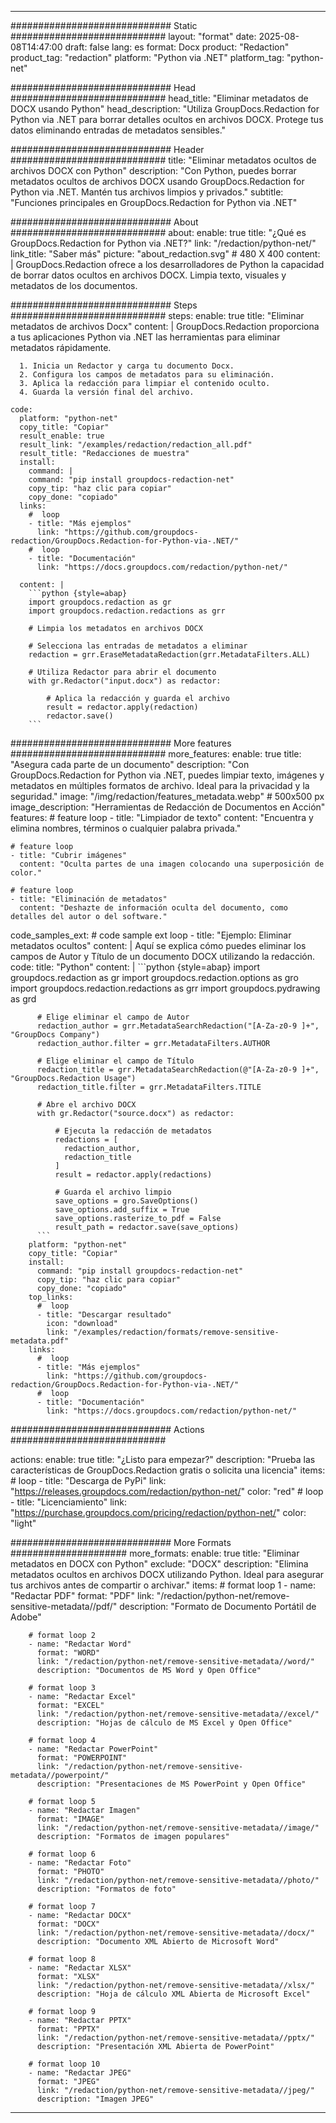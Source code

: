 
---
############################# Static ############################
layout: "format"
date:  2025-08-08T14:47:00
draft: false
lang: es
format: Docx
product: "Redaction"
product_tag: "redaction"
platform: "Python via .NET"
platform_tag: "python-net"

############################# Head ############################
head_title: "Eliminar metadatos de DOCX usando Python"
head_description: "Utiliza GroupDocs.Redaction for Python via .NET para borrar detalles ocultos en archivos DOCX. Protege tus datos eliminando entradas de metadatos sensibles."

############################# Header ############################
title: "Eliminar metadatos ocultos de archivos DOCX con Python" 
description: "Con Python, puedes borrar metadatos ocultos de archivos DOCX usando GroupDocs.Redaction for Python via .NET. Mantén tus archivos limpios y privados."
subtitle: "Funciones principales en GroupDocs.Redaction for Python via .NET" 

############################# About ############################
about:
    enable: true
    title: "¿Qué es GroupDocs.Redaction for Python via .NET?"
    link: "/redaction/python-net/"
    link_title: "Saber más"
    picture: "about_redaction.svg" # 480 X 400
    content: |
       GroupDocs.Redaction ofrece a los desarrolladores de Python la capacidad de borrar datos ocultos en archivos DOCX. Limpia texto, visuales y metadatos de los documentos.

############################# Steps ############################
steps:
    enable: true
    title: "Eliminar metadatos de archivos Docx"
    content: |
      GroupDocs.Redaction proporciona a tus aplicaciones Python via .NET las herramientas para eliminar metadatos rápidamente.
      
      1. Inicia un Redactor y carga tu documento Docx.
      2. Configura los campos de metadatos para su eliminación.
      3. Aplica la redacción para limpiar el contenido oculto.
      4. Guarda la versión final del archivo.
   
    code:
      platform: "python-net"
      copy_title: "Copiar"
      result_enable: true
      result_link: "/examples/redaction/redaction_all.pdf"
      result_title: "Redacciones de muestra"
      install:
        command: |
        command: "pip install groupdocs-redaction-net"
        copy_tip: "haz clic para copiar"
        copy_done: "copiado"
      links:
        #  loop
        - title: "Más ejemplos"
          link: "https://github.com/groupdocs-redaction/GroupDocs.Redaction-for-Python-via-.NET/"
        #  loop
        - title: "Documentación"
          link: "https://docs.groupdocs.com/redaction/python-net/"
          
      content: |
        ```python {style=abap}
        import groupdocs.redaction as gr
        import groupdocs.redaction.redactions as grr

        # Limpia los metadatos en archivos DOCX

        # Selecciona las entradas de metadatos a eliminar
        redaction = grr.EraseMetadataRedaction(grr.MetadataFilters.ALL)

        # Utiliza Redactor para abrir el documento
        with gr.Redactor("input.docx") as redactor:

            # Aplica la redacción y guarda el archivo
            result = redactor.apply(redaction)
            redactor.save()
        ```            


############################# More features ############################
more_features:
  enable: true
  title: "Asegura cada parte de un documento"
  description: "Con GroupDocs.Redaction for Python via .NET, puedes limpiar texto, imágenes y metadatos en múltiples formatos de archivo. Ideal para la privacidad y la seguridad."
  image: "/img/redaction/features_metadata.webp" # 500x500 px
  image_description: "Herramientas de Redacción de Documentos en Acción"
  features:
    # feature loop
    - title: "Limpiador de texto"
      content: "Encuentra y elimina nombres, términos o cualquier palabra privada."

    # feature loop
    - title: "Cubrir imágenes"
      content: "Oculta partes de una imagen colocando una superposición de color."

    # feature loop
    - title: "Eliminación de metadatos"
      content: "Deshazte de información oculta del documento, como detalles del autor o del software."
      
  code_samples_ext:
    # code sample ext loop
    - title: "Ejemplo: Eliminar metadatos ocultos"
      content: |
        Aquí se explica cómo puedes eliminar los campos de Autor y Título de un documento DOCX utilizando la redacción.
      code:
        title: "Python"
        content: |
          ```python {style=abap}
          import groupdocs.redaction as gr
          import groupdocs.redaction.options as gro
          import groupdocs.redaction.redactions as grr
          import groupdocs.pydrawing as grd

          # Elige eliminar el campo de Autor
          redaction_author = grr.MetadataSearchRedaction("[A-Za-z0-9 ]+", "GroupDocs Company")
          redaction_author.filter = grr.MetadataFilters.AUTHOR

          # Elige eliminar el campo de Título
          redaction_title = grr.MetadataSearchRedaction(@"[A-Za-z0-9 ]+", "GroupDocs.Redaction Usage")
          redaction_title.filter = grr.MetadataFilters.TITLE

          # Abre el archivo DOCX
          with gr.Redactor("source.docx") as redactor:

              # Ejecuta la redacción de metadatos
              redactions = [
                redaction_author,
                redaction_title
              ]
              result = redactor.apply(redactions)

              # Guarda el archivo limpio
              save_options = gro.SaveOptions()
              save_options.add_suffix = True
              save_options.rasterize_to_pdf = False
              result_path = redactor.save(save_options)
          ```
        platform: "python-net"
        copy_title: "Copiar"
        install:
          command: "pip install groupdocs-redaction-net"
          copy_tip: "haz clic para copiar"
          copy_done: "copiado"
        top_links:
          #  loop
          - title: "Descargar resultado"
            icon: "download"
            link: "/examples/redaction/formats/remove-sensitive-metadata.pdf"
        links:
          #  loop
          - title: "Más ejemplos"
            link: "https://github.com/groupdocs-redaction/GroupDocs.Redaction-for-Python-via-.NET/"
          #  loop
          - title: "Documentación"
            link: "https://docs.groupdocs.com/redaction/python-net/"


############################# Actions ############################

actions:
  enable: true
  title: "¿Listo para empezar?"
  description: "Prueba las características de GroupDocs.Redaction gratis o solicita una licencia"
  items:
    #  loop
    - title: "Descarga de PyPi"
      link: "https://releases.groupdocs.com/redaction/python-net/"
      color: "red"
        #  loop
    - title: "Licenciamiento"
      link: "https://purchase.groupdocs.com/pricing/redaction/python-net/"
      color: "light"


############################# More Formats #####################
more_formats:
    enable: true
    title: "Eliminar metadatos en DOCX con Python"
    exclude: "DOCX"
    description: "Elimina metadatos ocultos en archivos DOCX utilizando Python. Ideal para asegurar tus archivos antes de compartir o archivar."
    items: 
        # format loop 1
        - name: "Redactar PDF"
          format: "PDF"
          link: "/redaction/python-net/remove-sensitive-metadata//pdf/"
          description: "Formato de Documento Portátil de Adobe"

        # format loop 2
        - name: "Redactar Word"
          format: "WORD"
          link: "/redaction/python-net/remove-sensitive-metadata//word/"
          description: "Documentos de MS Word y Open Office"
          
        # format loop 3
        - name: "Redactar Excel"
          format: "EXCEL"
          link: "/redaction/python-net/remove-sensitive-metadata//excel/"
          description: "Hojas de cálculo de MS Excel y Open Office"

        # format loop 4
        - name: "Redactar PowerPoint"
          format: "POWERPOINT"
          link: "/redaction/python-net/remove-sensitive-metadata//powerpoint/"
          description: "Presentaciones de MS PowerPoint y Open Office"

        # format loop 5
        - name: "Redactar Imagen"
          format: "IMAGE"
          link: "/redaction/python-net/remove-sensitive-metadata//image/"
          description: "Formatos de imagen populares"

        # format loop 6
        - name: "Redactar Foto"
          format: "PHOTO"
          link: "/redaction/python-net/remove-sensitive-metadata//photo/"
          description: "Formatos de foto"

        # format loop 7
        - name: "Redactar DOCX"
          format: "DOCX"
          link: "/redaction/python-net/remove-sensitive-metadata//docx/"
          description: "Documento XML Abierto de Microsoft Word"
          
        # format loop 8
        - name: "Redactar XLSX"
          format: "XLSX"
          link: "/redaction/python-net/remove-sensitive-metadata//xlsx/"
          description: "Hoja de cálculo XML Abierta de Microsoft Excel"
          
        # format loop 9
        - name: "Redactar PPTX"
          format: "PPTX"
          link: "/redaction/python-net/remove-sensitive-metadata//pptx/"
          description: "Presentación XML Abierta de PowerPoint"

        # format loop 10
        - name: "Redactar JPEG"
          format: "JPEG"
          link: "/redaction/python-net/remove-sensitive-metadata//jpeg/"
          description: "Imagen JPEG"


---